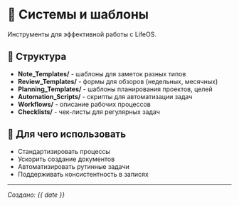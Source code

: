 # 🔧 Системы и шаблоны

Инструменты для эффективной работы с LifeOS.

## 📁 Структура
- **Note_Templates/** - шаблоны для заметок разных типов
- **Review_Templates/** - формы для обзоров (недельных, месячных)
- **Planning_Templates/** - шаблоны планирования проектов, целей
- **Automation_Scripts/** - скрипты для автоматизации задач
- **Workflows/** - описание рабочих процессов
- **Checklists/** - чек-листы для регулярных задач

## 🎯 Для чего использовать
- Стандартизировать процессы
- Ускорить создание документов
- Автоматизировать рутинные задачи
- Поддерживать консистентность в записях

---
*Создано: {{ date }}*
